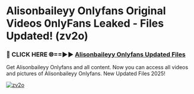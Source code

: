 # Alisonbaileyy Onlyfans Original Videos 0nlyFans Leaked - Files Updated! (zv2o)

<h3>🔴 CLICK HERE 🌐==►► <a href="https://tinyurl.com/ehrbuxhb" rel="nofollow">Alisonbaileyy Onlyfans Updated Files</a></h3>

Get Alisonbaileyy Onlyfans and all content. Now you can access all videos and pictures of Alisonbaileyy Onlyfans. New Updated Files 2025!

[![zv2o](https://i.imgur.com/lVYEuWS.gif)](https://tinyurl.com/ehrbuxhb)
